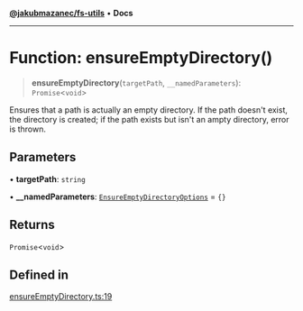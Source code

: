 [**@jakubmazanec/fs-utils**](../README.md) • **Docs**

---

# Function: ensureEmptyDirectory()

> **ensureEmptyDirectory**(`targetPath`, `__namedParameters`): `Promise`\<`void`\>

Ensures that a path is actually an empty directory. If the path doesn't exist, the directory is
created; if the path exists but isn't an ampty directory, error is thrown.

## Parameters

• **targetPath**: `string`

• **\_\_namedParameters**:
[`EnsureEmptyDirectoryOptions`](../type-aliases/EnsureEmptyDirectoryOptions.md) = `{}`

## Returns

`Promise`\<`void`\>

## Defined in

[ensureEmptyDirectory.ts:19](https://github.com/jakubmazanec/tools/blob/eb8c22844f0a0aa0874efeab93afc2bd96c269e6/packages/fs-utils/source/ensureEmptyDirectory.ts#L19)

